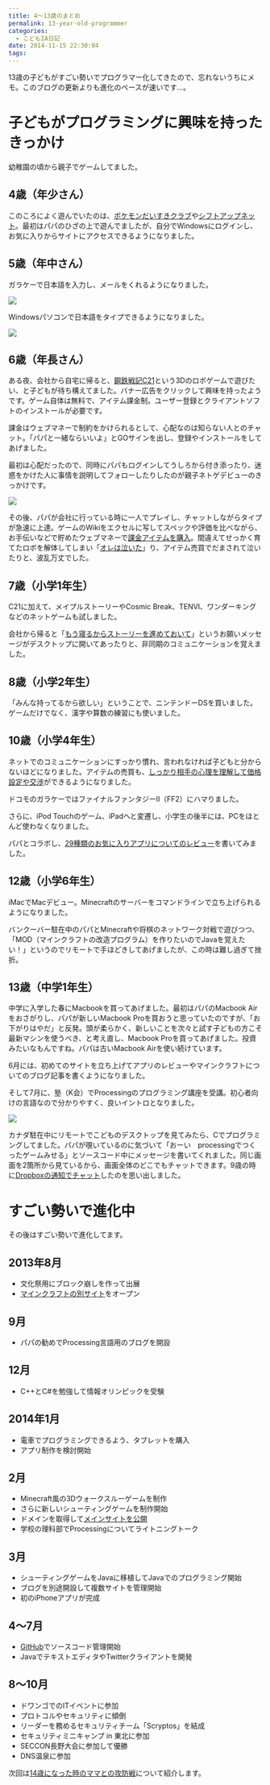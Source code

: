 ```yaml
---
title: 4〜13歳のまとめ
permalink: 13-year-old-programmer
categories:
  - こどもIA日記
date: 2014-11-15 22:30:04
tags:
---
```


13歳の子どもがすごい勢いでプログラマー化してきたので、忘れないうちにメモ。このブログの更新よりも進化のペースが速いです...。

# 子どもがプログラミングに興味を持ったきっかけ

幼稚園の頃から親子でゲームしてました。

## 4歳（年少さん）

このころによく遊んでいたのは、[ポケモンだいすきクラブ](http://www.pokemon.jp/)や[シフトアップネット](http://www.shiftup.net/)。最初はパパのひざの上で遊んでましたが、自分でWindowsにログインし、お気に入りからサイトにアクセスできるようになりました。

## 5歳（年中さん）

ガラケーで日本語を入力し、メールをくれるようになりました。

![](/images/ia-kid/20050731_ikumi-with-garake.png)

Windowsパソコンで日本語をタイプできるようになりました。

![](/images/ia-kid/20060412_ikumi-type-on-windows.png)

## 6歳（年長さん）

ある夜、会社から自宅に帰ると、[鋼鉄戦記C21](https://www.c21-online.jp/)という3Dのロボゲームで遊びたい、と子どもが待ち構えてました。バナー広告をクリックして興味を持ったようです。ゲーム自体は無料で、アイテム課金制。ユーザー登録とクライアントソフトのインストールが必要です。

課金はウェブマネーで制約をかけられるとして、心配なのは知らない人とのチャット。「パパと一緒ならいいよ」とGOサインを出し、登録やインストールをしてあげました。

最初は心配だったので、同時にパパもログインしてうしろから付き添ったり、迷惑をかけた人に事情を説明してフォローしたりしたのが親子ネトゲデビューのきっかけです。

![](/images/ia-kid/20080211_c21-with-papa.png)

その後、パパが会社に行っている時に一人でプレイし、チャットしながらタイプが急速に上達。ゲームのWikiをエクセルに写してスペックや評価を比べながら、お手伝いなどで貯めたウェブマネーで[課金アイテムを購入](../mail-from-6years-child/)。間違えてせっかく育てたロボを解体してしまい「[オレは泣いた](../mail-from-6years-child/)」り、アイテム売買でだまされて泣いたりと、波乱万丈でした。

## 7歳（小学1年生）

C21に加えて、メイプルストーリーやCosmic Break、TENVI、ワンダーキングなどのネットゲームも試しました。

会社から帰ると「[もう寝るからストーリーを進めておいて](../mail-from-7years-child/)」というお願いメッセージがデスクトップに開いてあったりと、非同期のコミュニケーションを覚えました。

## 8歳（小学2年生）

「みんな持ってるから欲しい」ということで、ニンテンドーDSを買いました。ゲームだけでなく、漢字や算数の練習にも使いました。

## 10歳（小学4年生）

ネットでのコミュニケーションにすっかり慣れ、言われなければ子どもと分からないほどになりました。アイテムの売買も、[しっかり相手の心理を理解して価格設定や交渉](../user-analysis-by-10-year-kid/)ができるようになりました。

ドコモのガラケーではファイナルファンタジーII（FF2）にハマりました。

さらに、iPod Touchのゲーム、iPadへと変遷し、小学生の後半には、PCをほとんど使わなくなりました。

パパとコラボし、[29種類のお気に入りアプリについてのレビュー](../iphone-app-for-10-year-kid/)を書いてみました。

## 12歳（小学6年生）

iMacでMacデビュー。Minecraftのサーバーをコマンドラインで立ち上げられるようになりました。

バンクーバー駐在中のパパとMinecraftや将棋のネットワーク対戦で遊びつつ、「MOD（マインクラフトの改造プログラム）を作りたいのでJavaを覚えたい！」というのでリモートで手ほどきしてあげましたが、この時は難し過ぎて挫折。

## 13歳（中学1年生）

中学に入学した春にMacbookを買ってあげました。最初はパパのMacbook Airをおさがりし、パパが新しいMacbook Proを買おうと思っていたのですが、「お下がりはやだ」と反発。頭が柔らかく、新しいことを次々と試す子どもの方こそ最新マシンを使うべき、と考え直し、Macbook Proを買ってあげました。投資みたいなもんですね。パパは古いMacbook Airを使い続けています。

6月には、初めてのサイトを立ち上げてアプリのレビューやマインクラフトについてのブログ記事を書くようになりました。

そして7月に、塾（K会）でProcessingのプログラミング講座を受講。初心者向けの言語なので分かりやすく、良いイントロとなりました。

![](/images/ia-kid/remote-chat.png)

カナダ駐在中にリモートでこどものデスクトップを見てみたら、Cでプログラミングしてました。パパが覗いているのに気づいて「おーい　processingでつくったゲームみせる」とソースコード中にメッセージを書いてくれました。同じ画面を2箇所から見ているから、画面全体のどこでもチャットできます。9歳の時に[Dropboxの通知でチャット](../chat-via-dropbox-with-9years-child/)したのを思い出しました。

# すごい勢いで進化中

その後はすごい勢いで進化してます。

## 2013年8月

* 文化祭用にブロック崩しを作って出展
* [マインクラフトの別サイト](http://creeper-box.blogspot.jp/)をオープン

## 9月

* パパの勧めでProcessing言語用のブログを開設

## 12月

* C++とC#を勉強して情報オリンピックを受験

## 2014年1月

* 電車でプログラミングできるよう、タブレットを購入
* アプリ制作を検討開始

## 2月

* Minecraft風の3Dウォークスルーゲームを制作
* さらに新しいシューティングゲームを制作開始
* ドメインを取得して[メインサイトを公開](http://www.simsizer.net/)
* 学校の理科部でProcessingについてライトニングトーク

## 3月

* シューティングゲームをJavaに移植してJavaでのプログラミング開始
* ブログを別途開設して複数サイトを管理開始
* 初のiPhoneアプリが完成

## 4〜7月

* [GitHub](https://github.com/193s/)でソースコード管理開始
* JavaでテキストエディタやTwitterクライアントを開発

## 8〜10月

* ドワンゴでのITイベントに参加
* プロトコルやセキュリティに傾倒
* リーダーを務めるセキュリティチーム「Scryptos」を結成
* セキュリティミニキャンプ in 東北に参加
* SECCON長野大会に参加して優勝
* DNS温泉に参加

次回は[14歳になった時のママとの攻防戦](../14-years-old-iphone-battle/)について紹介します。
